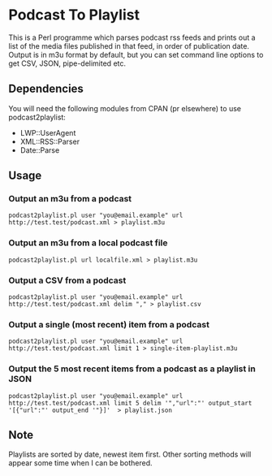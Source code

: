 Podcast To Playlist
===================

This is a Perl programme which parses podcast rss feeds and prints out a list of the media files published in that feed, in order of publication date.
Output is in m3u format by default, but you can set command line options to get CSV, JSON, pipe-delimited etc.

Dependencies
------------

You will need the following modules from CPAN (pr elsewhere) to use podcast2playlist:

 * LWP::UserAgent
 * XML::RSS::Parser
 * Date::Parse

Usage
-----



### Output an m3u from a podcast

	podcast2playlist.pl user "you@email.example" url http://test.test/podcast.xml > playlist.m3u

### Output an m3u from a local podcast file
	podcast2playlist.pl url localfile.xml > playlist.m3u

### Output a CSV from a podcast
	podcast2playlist.pl user "you@email.example" url http://test.test/podcast.xml delim "," > playlist.csv

### Output a single (most recent) item from a podcast
	podcast2playlist.pl user "you@email.example" url http://test.test/podcast.xml limit 1 > single-item-playlist.m3u

### Output the 5 most recent items from a podcast as a playlist in JSON
	podcast2playlist.pl user "you@email.example" url http://test.test/podcast.xml limit 5 delim '","url":"' output_start '[{"url":"' output_end '"}]'  > playlist.json


Note
----

Playlists are sorted by date, newest item first. Other sorting methods will appear some time when I can be bothered.
